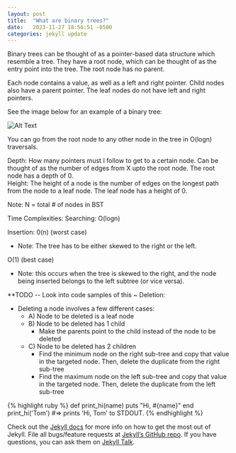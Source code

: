 ```yaml
---
layout: post
title:  "What are binary trees?"
date:   2023-11-27 18:56:51 -0500
categories: jekyll update
---
```

Binary trees can be thought of as a pointer-based data structure which resemble a tree. They have a root node, which can be thought of as the entry point into the tree. The root node has no parent. 

Each node contains a value, as well as a left and right pointer. Child nodes also have a parent pointer. The leaf nodes do not have left and right pointers.   

See the image below for an example of a binary tree: 

![Alt Text](https://miro.medium.com/v2/resize:fit:1400/format:webp/1*tUBYCHi32Zj0B2UCw0qmlA.png)


You can go from the root node to any other node in the tree in O(logn) traversals. 

Depth: How many pointers must I follow to get to a certain node. Can be thought of as the number
of edges from X upto the root node. The root node has a depth of 0.  
Height: The height of a node is the number of edges on the longest path from the node to a leaf node. 
The leaf node has a height of 0. 

Note: N = total # of nodes in BST

Time Complexities: 
 Searching: O(logn)

 Insertion: 
 0(n) (worst case)
  - Note: The tree has to be either skewed to the right or the left.  

 O(1) (best case)
  - Note: this occurs when the tree is skewed to the right, and the node being inserted belongs to the 
  left subtree (or vice versa). 
 
 **TODO -- Look into code samples of this ~ Deletion:
  - Deleting a node involves a few different cases: 
    - A) Node to be deleted is a leaf node 
    - B) Node to be deleted has 1 child 
      - Make the parents point to the child instead of the node to be deleted 
    - C) Node to be deleted has 2 children 
      - Find the minimum node on the right sub-tree and copy that value in the targeted node. Then, 
      delete the duplicate from the right sub-tree 
      - Find the maximum node on the left sub-tree and copy that value in the targeted node. Then, 
      delete the duplicate from the left sub-tree 


{% highlight ruby %}
def print_hi(name)
  puts "Hi, #{name}"
end
print_hi('Tom')
#=> prints 'Hi, Tom' to STDOUT.
{% endhighlight %}

Check out the [Jekyll docs][jekyll-docs] for more info on how to get the most out of Jekyll. File all bugs/feature requests at [Jekyll’s GitHub repo][jekyll-gh]. If you have questions, you can ask them on [Jekyll Talk][jekyll-talk].

[jekyll-docs]: https://jekyllrb.com/docs/home
[jekyll-gh]:   https://github.com/jekyll/jekyll
[jekyll-talk]: https://talk.jekyllrb.com/
